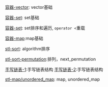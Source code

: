 [容器-vector](stl_container_1.cpp): vector基础

[容器-set](stl_container_2.cpp): set基础

[容器-set](stl_container_2_2.cpp): set排序和遍历, `operator <`重载

[容器-map](stl_container_3.cpp):map基础

[stl-sort](stl_sort.cpp): algorithm排序

[stl-sort-permutation](stl_sort_permutation.cpp):排列，next_permutation

[手写链表-1](list.cpp):手写链表结构
[手写链表-2](temp_list.cpp):手写链表结构

[stl-map/unordered_map](map_unorderedmp.cpp): map, unordered_map